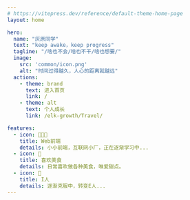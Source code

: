 ```yaml
---
# https://vitepress.dev/reference/default-theme-home-page
layout: home

hero:
  name: "灰原同学"
  text: "keep awake，keep progress"
  tagline: "/啥也不会/啥也不干/啥也想要/"
  image: 
    src: 'common/icon.png'
    alt: "时间过得越久，人心的距离就越远"
  actions:
    - theme: brand
      text: 进入首页
      link: /
    - theme: alt
      text: 个人成长
      link: /elk-growth/Travel/

features:
  - icon: 👨🏻‍💻
    title: Web前端
    details: 小小前端，互联网小厂，正在逐渐学习中...
  - icon: 🍰
    title: 喜欢美食
    details: 日常喜欢做各种美食，唯爱甜点。
  - icon: 🏡
    title: I人
    details: 逐渐克服中，转变E人...
---
```


